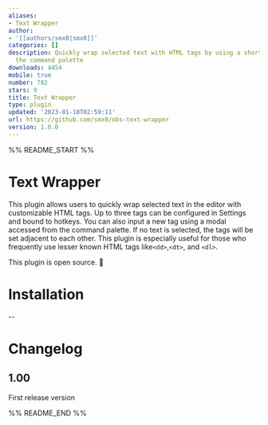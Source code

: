 ```yaml
---
aliases:
- Text Wrapper
author:
- '[[authors/smx0|smx0]]'
categories: []
description: Quickly wrap selected text with HTML tags by using a shortcut or from
  the command palette
downloads: 4454
mobile: true
number: 782
stars: 9
title: Text Wrapper
type: plugin
updated: '2023-01-18T02:59:11'
url: https://github.com/smx0/obs-text-wrapper
version: 1.0.0
---
```


%% README_START %%

# Text Wrapper

This plugin allows users to quickly wrap selected text in the editor with customizable HTML tags. Up to three tags can be configured in Settings and bound to hotkeys. You can also input a new tag using a modal accessed from the command palette. If no text is selected, the tags will be set adjacent to each other. This plugin is especially useful for those who frequently use lesser known HTML tags like`<dd>`,`<dt>`, and `<dl>`. 

This plugin is open source. 🎉

# Installation 
--

# Changelog 
## 1.00
First release version


%% README_END %%